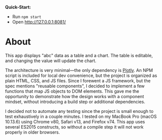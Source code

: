 **Quick-Start:**
  - Run `npm start`
  - Open <http://127.0.0.1:8081/>


# About

This app displays "abc" data as a table and a chart.
The table is editable, and changing the value will update the chart.

The architecture is very minimal—the only dependency is [Plotly](https://plotly.com/javascript/).
An NPM script is included for local dev convenience, but the project is organized as plain HTML, CSS, and JS files.
Since I forewent a JS framework, but the spec mentions "reusable components", I decided to implement a few functions that map JS objects to DOM elements.
This gave me the opportunity to demonstrate how the design works with a component mindset, without introducing a build step or additional dependencies.

I decided not to automate any testing since the project is small enough to test exhaustively in a couple minutes.
I tested on my MacBook Pro (macOS 10.13.6) using Chrome v80, Safari v13, and Firefox v74.
This app uses several ES2015 constructs, so without a compile step it will not work properly in older browsers.
